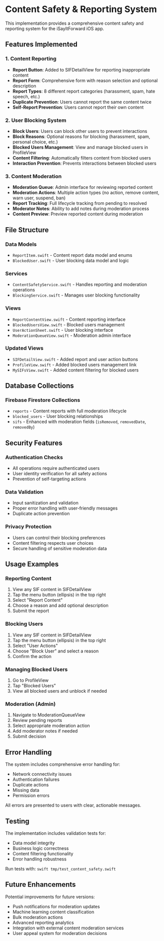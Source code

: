 # Content Safety & Reporting System

This implementation provides a comprehensive content safety and reporting system for the iSayItForward iOS app.

## Features Implemented

### 1. Content Reporting
- **Report Button**: Added to SIFDetailView for reporting inappropriate content
- **Report Form**: Comprehensive form with reason selection and optional description
- **Report Types**: 8 different report categories (harassment, spam, hate speech, etc.)
- **Duplicate Prevention**: Users cannot report the same content twice
- **Self-Report Prevention**: Users cannot report their own content

### 2. User Blocking System
- **Block Users**: Users can block other users to prevent interactions
- **Block Reasons**: Optional reasons for blocking (harassment, spam, personal choice, etc.)
- **Blocked Users Management**: View and manage blocked users in ProfileView
- **Content Filtering**: Automatically filters content from blocked users
- **Interaction Prevention**: Prevents interactions between blocked users

### 3. Content Moderation
- **Moderation Queue**: Admin interface for reviewing reported content
- **Moderation Actions**: Multiple action types (no action, remove content, warn user, suspend, ban)
- **Report Tracking**: Full lifecycle tracking from pending to resolved
- **Moderator Notes**: Ability to add notes during moderation process
- **Content Preview**: Preview reported content during moderation

## File Structure

### Data Models
- `ReportItem.swift` - Content report data model and enums
- `BlockedUser.swift` - User blocking data model and logic

### Services
- `ContentSafetyService.swift` - Handles reporting and moderation operations
- `BlockingService.swift` - Manages user blocking functionality

### Views
- `ReportContentView.swift` - Content reporting interface
- `BlockedUsersView.swift` - Blocked users management
- `UserActionSheet.swift` - User blocking interface
- `ModerationQueueView.swift` - Moderation admin interface

### Updated Views
- `SIFDetailView.swift` - Added report and user action buttons
- `ProfileView.swift` - Added blocked users management link
- `MySIFsView.swift` - Added content filtering for blocked users

## Database Collections

### Firebase Firestore Collections
- `reports` - Content reports with full moderation lifecycle
- `blocked_users` - User blocking relationships
- `sifs` - Enhanced with moderation fields (`isRemoved`, `removedDate`, `removedBy`)

## Security Features

### Authentication Checks
- All operations require authenticated users
- User identity verification for all safety actions
- Prevention of self-targeting actions

### Data Validation
- Input sanitization and validation
- Proper error handling with user-friendly messages
- Duplicate action prevention

### Privacy Protection
- Users can control their blocking preferences
- Content filtering respects user choices
- Secure handling of sensitive moderation data

## Usage Examples

### Reporting Content
1. View any SIF content in SIFDetailView
2. Tap the menu button (ellipsis) in the top right
3. Select "Report Content"
4. Choose a reason and add optional description
5. Submit the report

### Blocking Users
1. View any SIF content in SIFDetailView
2. Tap the menu button (ellipsis) in the top right
3. Select "User Actions"
4. Choose "Block User" and select a reason
5. Confirm the action

### Managing Blocked Users
1. Go to ProfileView
2. Tap "Blocked Users"
3. View all blocked users and unblock if needed

### Moderation (Admin)
1. Navigate to ModerationQueueView
2. Review pending reports
3. Select appropriate moderation action
4. Add moderator notes if needed
5. Submit decision

## Error Handling

The system includes comprehensive error handling for:
- Network connectivity issues
- Authentication failures
- Duplicate actions
- Missing data
- Permission errors

All errors are presented to users with clear, actionable messages.

## Testing

The implementation includes validation tests for:
- Data model integrity
- Business logic correctness
- Content filtering functionality
- Error handling robustness

Run tests with: `swift tmp/test_content_safety.swift`

## Future Enhancements

Potential improvements for future versions:
- Push notifications for moderation updates
- Machine learning content classification
- Bulk moderation actions
- Advanced reporting analytics
- Integration with external content moderation services
- User appeal system for moderation decisions